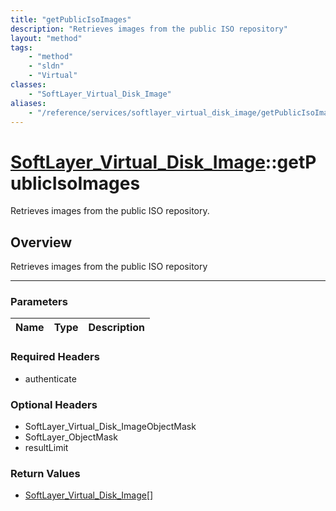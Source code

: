 ```yaml
---
title: "getPublicIsoImages"
description: "Retrieves images from the public ISO repository"
layout: "method"
tags:
    - "method"
    - "sldn"
    - "Virtual"
classes:
    - "SoftLayer_Virtual_Disk_Image"
aliases:
    - "/reference/services/softlayer_virtual_disk_image/getPublicIsoImages"
---
```

# [SoftLayer_Virtual_Disk_Image](/reference/services/SoftLayer_Virtual_Disk_Image)::getPublicIsoImages


Retrieves images from the public ISO repository.


## Overview 
Retrieves images from the public ISO repository 

-----

### Parameters 
|Name | Type | Description |
| --- | --- | --- |


### Required Headers
* authenticate


### Optional Headers
* SoftLayer_Virtual_Disk_ImageObjectMask
* SoftLayer_ObjectMask
* resultLimit

### Return Values
* <a href='/reference/datatypes/SoftLayer_Virtual_Disk_Image'>SoftLayer_Virtual_Disk_Image[] </a>





